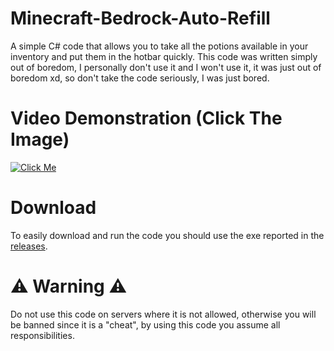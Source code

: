 # Minecraft-Bedrock-Auto-Refill
A simple C# code that allows you to take all the potions available in your inventory and put them in the hotbar quickly.
This code was written simply out of boredom, I personally don't use it and I won't use it, it was just out of boredom xd, so don't take the code seriously, I was just bored.

# Video Demonstration (Click The Image)
[![Click Me](https://img.youtube.com/vi/glGUwHp5wqI/0.jpg)](https://youtu.be/glGUwHp5wqI)

# Download
To easily download and run the code you should use the exe reported in the [releases](https://github.com/cheditx/Minecraft-Bedrock-Auto-Refill/releases).

# ⚠️ Warning ⚠️
Do not use this code on servers where it is not allowed, otherwise you will be banned since it is a "cheat", by using this code you assume all responsibilities.
